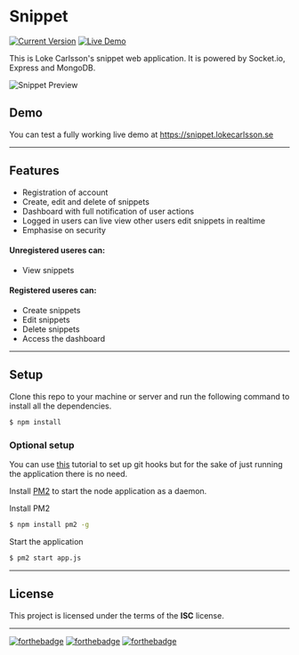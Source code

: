 Snippet
============
[![Current Version](https://img.shields.io/badge/version-1.1-green.svg)](https://github.com/1dv023/lc222ak-examination-3) 
[![Live Demo](https://img.shields.io/badge/demo-online-green.svg)](https://snippet.lokecarlsson.se) 

This is Loke Carlsson's snippet web application. It is  powered by Socket.io, Express and MongoDB.

![Snippet Preview](http://i.imgur.com/wWhkJVx.png)

## Demo
You can test a fully working live demo at https://snippet.lokecarlsson.se

---

## Features
- Registration of account
- Create, edit and delete of snippets
- Dashboard with full notification of user actions
- Logged in users can live view other users edit snippets in realtime
- Emphasise on security

#### Unregistered useres can:
- View snippets

#### Registered useres can:
 - Create snippets
 - Edit snippets
 - Delete snippets
 - Access the dashboard

---

## Setup
Clone this repo to your machine or server and run the following command to install all the dependencies.
```bash
$ npm install
```

### Optional setup

You can use [this](https://www.digitalocean.com/community/tutorials/how-to-set-up-automatic-deployment-with-git-with-a-vps) tutorial to set up git hooks but for the sake of just running the application there is no need.

Install [PM2](https://github.com/Unitech/pm2) to start the node application as a daemon.

Install PM2
```bash
$ npm install pm2 -g
```
Start the application
```bash
$ pm2 start app.js
```

---

## License

This project is licensed under the terms of the **ISC** license.

---

[![forthebadge](http://forthebadge.com/images/badges/built-with-love.svg)](http://forthebadge.com)
[![forthebadge](http://forthebadge.com/images/badges/made-with-crayons.svg)](http://forthebadge.com)
[![forthebadge](http://forthebadge.com/images/badges/powered-by-electricity.svg)](http://forthebadge.com)
